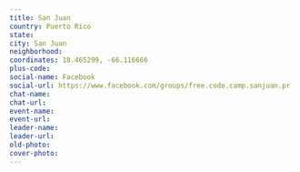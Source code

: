 ```yaml
---
title: San Juan
country: Puerto Rico
state: 
city: San Juan
neighborhood: 
coordinates: 18.465299, -66.116666
plus-code:
social-name: Facebook
social-url: https://www.facebook.com/groups/free.code.camp.sanjuan.pr
chat-name:
chat-url:
event-name:
event-url:
leader-name:
leader-url:
old-photo: 
cover-photo:
---
```

